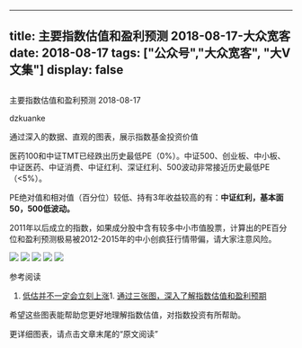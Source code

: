 
---
title:   主要指数估值和盈利预测 2018-08-17-大众宽客
date: 2018-08-17
tags: ["公众号","大众宽客", "大V文集"]
display: false
---


## 



主要指数估值和盈利预测 2018-08-17




dzkuanke




通过深入的数据、直观的图表，展示指数基金投资价值


医药100和中证TMT已经跌出历史最低PE（0%）。中证500、创业板、中小板、中证医药、中证消费、中证红利、深证红利、500波动非常接近历史最低PE（&lt;5%）。



PE绝对值和相对值<h-char unicode="ff08" class="">（</h-char>百分位<h-char unicode="ff09" class="">）</h-char>较低、持有3年收益较高的有<h-char unicode="ff1a" class="">：</h-char>**中证红利**<h-char unicode="ff0c" class=""><h-inner>**，**</h-inner></h-char>**基本面50**<h-char unicode="ff0c" class=""><h-inner>**，**</h-inner></h-char>**500低波动。**



2011年以后成立的指数<h-char unicode="ff0c" class="">，</h-char>如果成分股中含有较多中小市值股票<h-char unicode="ff0c" class="">，</h-char>计算出的PE百分位和盈利预测极易被2012-2015年的中小创疯狂行情带偏<h-char unicode="ff0c" class="">，</h-char>请大家注意风险。



<img class="" data-copyright="0" data-ratio="0.8754789272030651" data-s="300,640" src="https://mmbiz.qpic.cn/mmbiz_png/PKw3FQPmhIjsLvKwcO8MddzNsCVegRFVea1AFsNiab4ntKAmXD9CH6ZVeun9lzOZG7eQtJ5DR5jdRgMcibmXAQibQ/640?wx_fmt=png" data-type="png" data-w="1044" style="">



<img class="" data-copyright="0" data-ratio="1.2641921397379912" data-s="300,640" src="https://mmbiz.qpic.cn/mmbiz_png/PKw3FQPmhIjsLvKwcO8MddzNsCVegRFVh4EFxneEuyAeQicw40pOE42icbk1Wy6pSicfF9xGFI2NHRID04vPuia6Xg/640?wx_fmt=png" data-type="png" data-w="916" style="">



<img class="" data-copyright="0" data-ratio="0.6" data-s="300,640" src="https://mmbiz.qpic.cn/mmbiz_png/PKw3FQPmhIjsLvKwcO8MddzNsCVegRFVicAU9pq1enqFJpweKOK7fBSqdh88SVrN4Lfq4YiaibDbibKsW80nicTSreQ/640?wx_fmt=png" data-type="png" data-w="720" style="">

<img class="" data-copyright="0" data-ratio="0.6" data-s="300,640" src="https://mmbiz.qpic.cn/mmbiz_png/PKw3FQPmhIjsLvKwcO8MddzNsCVegRFVyMWAaSkkyBbiclSrWo7XXK9uI4M4kP5x7oxYua6OQs9IbPPeXHKozyA/640?wx_fmt=png" data-type="png" data-w="720" style="">

<img class="" data-copyright="0" data-ratio="0.6" data-s="300,640" src="https://mmbiz.qpic.cn/mmbiz_png/PKw3FQPmhIjsLvKwcO8MddzNsCVegRFVRzRKtzffORU9oicCzxRRDT1xIlxpc3yM8dOw9BbwtFP8bia7YtaLhDicA/640?wx_fmt=png" data-type="png" data-w="720" style="">



参考阅读
1. [低估并不一定会立刻上涨](http://mp.weixin.qq.com/s?__biz=MzAwMTc1MDcwNw==&amp;mid=2648272785&amp;idx=1&amp;sn=9d714f0b5ff155d37941bac5e3bd5ae2&amp;chksm=82f92c4db58ea55bd7466b6630b06154a4732053fd8c5ef953f51d77bef4920c4620eb713c68&amp;scene=21#wechat_redirect)1. [通过三张图，深入了解指数估值和盈利预期](http://mp.weixin.qq.com/s?__biz=MzAwMTc1MDcwNw==&amp;mid=2648272932&amp;idx=1&amp;sn=3c59f8e37a725396d20f150d499bfed9&amp;chksm=82f933f8b58ebaeed34a6e2998fcda433b5bd0b3dedf2b2601b0665859f2cdb8f757c90cea3c&amp;scene=21#wechat_redirect)


希望这些图表能帮助您更好地理解指数估值，对指数投资有所帮助。



更详细图表，请点击文章末尾的“原文阅读”










